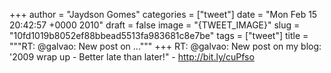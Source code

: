 
+++
author = "Jaydson Gomes"
categories = ["tweet"]
date = "Mon Feb 15 20:42:57 +0000 2010"
draft = false
image = "{TWEET_IMAGE}"
slug = "10fd1019b8052ef88bbead5513fa983681c8e7be"
tags = ["tweet"]
title = """RT: @galvao: New post on ..."""
+++
RT: @galvao: New post on my blog: '2009 wrap up - Better late than later!" - http://bit.ly/cuPfso

